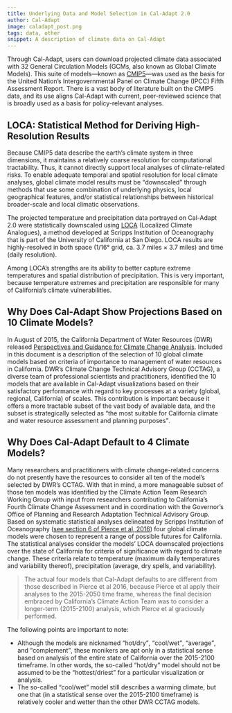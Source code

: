 ```yaml
---
title: Underlying Data and Model Selection in Cal-Adapt 2.0
author: Cal-Adapt
image: caladapt_post.png
tags: data, other
snippet: A description of climate data on Cal-Adapt
---
```


Through Cal-Adapt, users can download projected climate data associated with 32 General Circulation Models (GCMs, also known as Global Climate Models). This suite of models—known as [CMIP5](http://cmip-pcmdi.llnl.gov/cmip5/data_portal.html)—was used as the basis for the United Nation’s Intergovernmental Panel on Climate Change (IPCC) Fifth Assessment Report.  There is a vast body of literature built on the CMIP5 data, and its use aligns Cal-Adapt with current, peer-reviewed science that is broadly used as a basis for policy-relevant analyses.

## LOCA: Statistical Method for Deriving High-Resolution Results

Because CMIP5 data describe the earth’s climate system in three dimensions, it maintains a relatively coarse resolution for computational tractability. Thus, it cannot directly support local analyses of climate-related risks. To enable adequate temporal and spatial resolution for local climate analyses, global climate model results must be <q>downscaled</q> through methods that use some combination of underlying physics, local geographical features, and/or statistical relationships between historical broader-scale and local climatic observations.

The projected temperature and precipitation data portrayed on Cal-Adapt 2.0 were statistically downscaled using [LOCA](http://loca.ucsd.edu/what-is-loca/) (Localized Climate Analogues), a method developed at Scripps Institution of Oceanography that is part of the University of California at San Diego. LOCA results are highly-resolved in both space (1/16° grid, ca. 3.7 miles × 3.7 miles) and time (daily resolution).

Among LOCA’s strengths are its ability to better capture extreme temperatures and spatial distribution of precipitation. This is very important, because temperature extremes and precipitation are responsible for many of California’s climate vulnerabilities.

## Why Does Cal-Adapt Show Projections Based on 10 Climate Models?

In August of 2015, the California Department of Water Resources (DWR) released [Perspectives and Guidance for Climate Change Analysis](http://www.water.ca.gov/climatechange/docs/2015/1_14_16_PerspectivesAndGuidanceForClimateChangeAnalysis_MasterFile_FINAL_08_14_2015_LRW.pdf). Included in this document is a description of the selection of 10 global climate models based on criteria of importance to management of water resources in California. DWR’s Climate Change Technical Advisory Group (CCTAG), a diverse team of professional scientists and practitioners, identified the 10 models that are available in Cal-Adapt visualizations based on their satisfactory performance with regard to key processes at a variety (global, regional, California) of scales. This contribution is important because it offers a more tractable subset of the vast body of available data, and the subset is strategically selected as <q>the most suitable for California climate and water resource assessment and planning purposes</q>.

## Why Does Cal-Adapt Default to 4 Climate Models?

Many researchers and practitioners with climate change-related concerns do not presently have the resources to consider all ten of the model’s selected by DWR’s CCTAG. With that in mind, a more manageable subset of those ten models was identified by the Climate Action Team Research Working Group with input from researchers contributing to California’s Fourth Climate Change Assessment and in coordination with the Governor’s Office of Planning and Research Adaptation Technical Advisory Group. Based on systematic statistical analyses delineated by Scripps Institution of Oceanography  ([see section 6 of Pierce et al, 2016](http://www.energy.ca.gov/2016_energypolicy/documents/2016-06-21_workshop/2016-06-21_documents.php)) four global climate models were chosen to represent a range of possible futures for California. The statistical analyses consider the models’ LOCA downscaled projections over the state of California for criteria of significance with regard to climate change. These criteria relate to temperature (maximum daily temperatures and variability thereof), precipitation (average, dry spells, and variability).

> The actual four models that Cal-Adapt defaults to are different from those described in Pierce et al 2016, because
Pierce et al apply their analyses to the 2015-2050 time frame, whereas the final decision embraced by California’s
Climate Action Team was to consider a longer-term (2015-2100) analysis, which Pierce et al graciously performed.

The following points are important to note:
* Although the models are nicknamed <q>hot/dry</q>, <q>cool/wet</q>, <q>average</q>, and <q>complement</q>, these monikers are apt only in a statistical sense based on analysis of the entire state of California over the 2015-2100 timeframe. In other words, the so-called <q>hot/dry</q> model should not be assumed to be the <q>hottest/driest</q> for a particular visualization or analysis.
* The so-called <q>cool/wet</q> model still describes a warming climate, but one that (in a statistical sense over the 2015-2100 timeframe) is relatively cooler and wetter than the other DWR CCTAG models.

